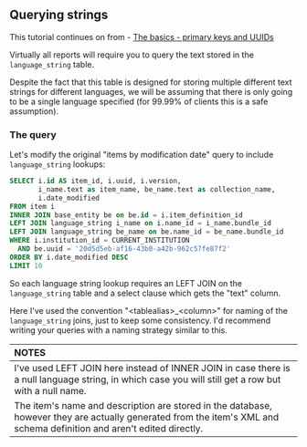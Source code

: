 ## Querying strings

This tutorial continues on from - [The basics - primary keys and UUIDs](TheBasics.md)

Virtually all reports will require you to query the text stored in the `language_string` table.

Despite the fact that this table is designed for storing multiple different text strings
for different languages, we will be assuming that there is only going to be a single
language specified (for 99.99% of clients this is a safe assumption).

### The query

Let's modify the original "items by modification date" query to include `language_string` lookups:

```sql
SELECT i.id AS item_id, i.uuid, i.version,
       i_name.text as item_name, be_name.text as collection_name,
       i.date_modified
FROM item i
INNER JOIN base_entity be on be.id = i.item_definition_id
LEFT JOIN language_string i_name on i.name_id = i_name.bundle_id
LEFT JOIN language_string be_name on be.name_id = be_name.bundle_id
WHERE i.institution_id = CURRENT_INSTITUTION
  AND be.uuid = '20d5d5eb-af16-43b0-a42b-962c57fe87f2'
ORDER BY i.date_modified DESC
LIMIT 10
```

So each language string lookup requires an LEFT JOIN on the `language_string` table and a select clause which gets the "text" column.

Here I've used the convention "&lt;tablealias&gt;\_&lt;column&gt;" for naming of the `language_string` joins, just to keep some consistency. I'd recommend writing your queries with a naming strategy similar to this.

| NOTES                                                                                                                                                                 |
| :-------------------------------------------------------------------------------------------------------------------------------------------------------------------- |
| I've used LEFT JOIN here instead of INNER JOIN in case there is a null language string, in which case you will still get a row but with a null name.                  |
| The item's name and description are stored in the database, however they are actually generated from the item's XML and schema definition and aren't edited directly. |
